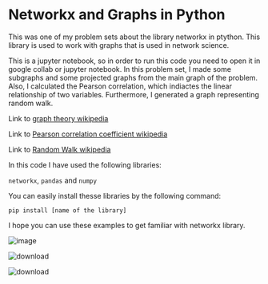 # Networkx and Graphs in Python
This was one of my problem sets about the library networkx in ptython. This library is used to work with graphs that is used in network science.

This is a jupyter notebook, so in order to run this code you need to open it in google collab or jupyter notebook. In this problem set, I made some subgraphs and some projected graphs from the main graph of the problem. Also, I calculated the Pearson correlation, which indiactes the linear relationship of two variables. Furthermore, I generated a graph representing random walk.

Link to [graph theory wikipedia](https://en.wikipedia.org/wiki/Graph_theory#:~:text=In%20mathematics%2C%20graph%20theory%20is,arcs%2C%20links%20or%20lines)

Link to [Pearson correlation coefficient wikipedia](https://en.wikipedia.org/wiki/Pearson_correlation_coefficient)

Link to [Random Walk wikipedia](https://en.wikipedia.org/wiki/Random_walk)

In this code I have used the following libraries:

```networkx```, ```pandas``` and ```numpy```


You can easily install thesse libraries by the following command:

```pip install [name of the library]```

I hope you can use these examples to get familiar with networkx library.

![image](https://github.com/mahyar-e/Networkx-and-Graphs-in-Python/assets/78594407/0b9bd9ec-5233-4fd4-beda-93aef695a5ec)

![download](https://github.com/mahyar-e/graph_networkx/assets/78594407/ac70b675-802d-4700-9133-ebb1b15359fd)

![download](https://github.com/mahyar-e/graph_networkx/assets/78594407/49aad214-7d5b-48f8-9201-8bbeec931752)
